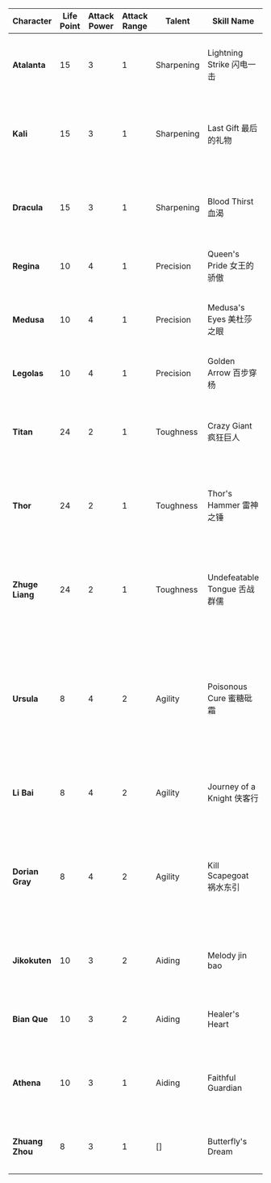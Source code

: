 
| Character       | Life Point | Attack Power | Attack Range | Talent     | Skill Name               | Skill Type | Skill Cost | Skill Description                                                                                                                                   |
| --------------- | ---------- | ------------ | ------------ | ---------- | ------------------------ | ---------- | ---------- | --------------------------------------------------------------------------------------------------------------------------------------------------- |
| **Atalanta**    | 15         | 3            | 1            | Sharpening | Lightning Strike 闪电一击    | Active     | 7          | Move to any vacant hex and invoke a general attack to all enemies in range.                                                                         |
| **Kali**        | 15         | 3            | 1            | Sharpening | Last Gift 最后的礼物          | Passive    | -          | Deals 0-2 random damage to enemies within distance of 1 at the end of the turn.                                                                     |
| **Dracula**     | 15         | 3            | 1            | Sharpening | Blood Thirst 血渴          | Active     | 6          | Attack all enemies within range 2 and recover life points equal to the damage dealt.                                                                |
| **Regina**      | 10         | 4            | 1            | Precision  | Queen's Pride 女王的骄傲      | Active     | 6          | Cause a general attack to all enemies in attack range.                                                                                              |
| **Medusa**      | 10         | 4            | 1            | Precision  | Medusa's Eyes 美杜莎之眼      | Passive    | -          | Reduces enemy action points by 2 for the next round after being hit by your attack.                                                                 |
| **Legolas**     | 10         | 4            | 1            | Precision  | Golden Arrow 百步穿杨        | Passive    | -          | 1/3 chance to double damage on general attack.                                                                                                      |
| **Titan**       | 24         | 2            | 1            | Toughness  | Crazy Giant 疯狂巨人         | Active     | 6          | Pull enemies within distance 3 to your side, deal 1 attack, and Ground them for 1 round.                                                            |
| **Thor**        | 24         | 2            | 1            | Toughness  | Thor's Hammer 雷神之锤       | Passive    | -          | Ground enemies that are attacked by you more than twice in 1 round for the next round.                                                              |
| **Zhuge Liang** | 24         | 2            | 1            | Toughness  | Undefeatable Tongue 舌战群儒 | Passive    | -          | Enemies attacked consecutively more than twice in 1 round become Irritated and Silenced for 1 round.                                                |
| **Ursula**      | 8          | 4            | 2            | Agility    | Poisonous Cure 蜜糖砒霜      | Passive    | -          | After being attacked, designate a character to recover 2 life points but become Dizzy for 1 round (cannot designate the same target consecutively). |
| **Li Bai**      | 8          | 4            | 2            | Agility    | Journey of a Knight 侠客行  | Passive    | -          | Cancel negative status on a character and turn it into a general attack.                                                                            |
| **Dorian Gray** | 8          | 4            | 2            | Agility    | Kill Scapegoat 祸水东引      | Passive    | -          | When about to face a deadly attack, deal 4 damage to another character and escape the incoming damage if the target dies.                           |
| **Jikokuten**   | 10         | 3            | 2            | Aiding     | Melody jin bao           | Active     | 6          | Designate up to 3 characters to increase or decrease life by 2 points simultaneously.                                                               |
| **Bian Que**    | 10         | 3            | 2            | Aiding     | Healer's Heart           | Passive    | -          | When using your talent, life points given to teammates are increased to 4.                                                                          |
| **Athena**      | 10         | 3            | 1            | Aiding     | Faithful Guardian        | Active     | 5          | Designate a teammate to cancel all damage to them until your next action phase.                                                                     |
| **Zhuang Zhou** | 8          | 3            | 1            | \[\]       | Butterfly's Dream        | Active     | 3          | Once per round, acquire a talent you don't currently possess.                                                                                       |
